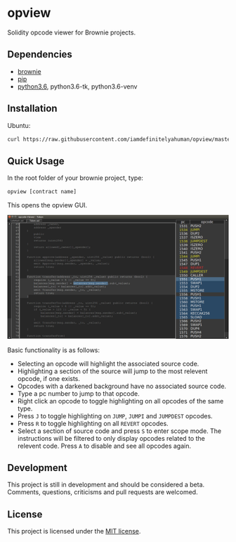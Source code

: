 # opview

Solidity opcode viewer for Brownie projects.

## Dependencies

* [brownie](https://github.com/iamdefinitelyahuman/brownie)
* [pip](https://pypi.org/project/pip/)
* [python3.6](https://www.python.org/downloads/release/python-368/), python3.6-tk, python3.6-venv

## Installation

Ubuntu:

```bash
curl https://raw.githubusercontent.com/iamdefinitelyahuman/opview/master/opview-install.sh | sh
```

## Quick Usage

In the root folder of your brownie project, type:

```bash
opview [contract name]
```

This opens the opview GUI.

![opview in action](opview.png)

Basic functionality is as follows:

* Selecting an opcode will highlight the associated source code.
* Highlighting a section of the source will jump to the most relevent opcode, if one exists.
* Opcodes with a darkened background have no associated source code.
* Type a pc number to jump to that opcode.
* Right click an opcode to toggle highlighting on all opcodes of the same type.
* Press ``J`` to toggle highlighting on ``JUMP``, ``JUMPI`` and ``JUMPDEST`` opcodes.
* Press ``R`` to toggle highlighting on all ``REVERT`` opcodes.
* Select a section of source code and press ``S`` to enter scope mode. The instructions will be filtered to only display opcodes related to the relevent code. Press ``A`` to disable and see all opcodes again.

## Development

This project is still in development and should be considered a beta. Comments, questions, criticisms and pull requests are welcomed.

## License

This project is licensed under the [MIT license](LICENSE).